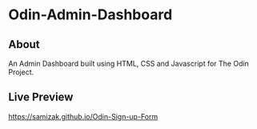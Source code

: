 # Odin-Admin-Dashboard

## About

An Admin Dashboard built using HTML, CSS and Javascript for The Odin Project.

## Live Preview

https://samizak.github.io/Odin-Sign-up-Form
